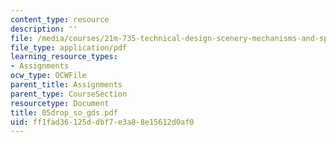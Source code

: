 ```yaml
---
content_type: resource
description: ''
file: /media/courses/21m-735-technical-design-scenery-mechanisms-and-special-effects-spring-2004/ff1fad36125ddbf7e3a88e15612d0af0_05drop_so_gds.pdf
file_type: application/pdf
learning_resource_types:
- Assignments
ocw_type: OCWFile
parent_title: Assignments
parent_type: CourseSection
resourcetype: Document
title: 05drop_so_gds.pdf
uid: ff1fad36-125d-dbf7-e3a8-8e15612d0af0
---
```

